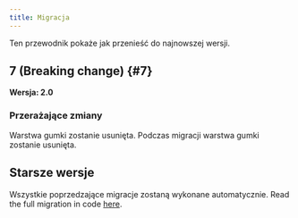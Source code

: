 ```yaml
---
title: Migracja
---
```


Ten przewodnik pokaże jak przenieść do najnowszej wersji.

## 7 (Breaking change) {#7}

**Wersja: 2.0**

### Przerażające zmiany

Warstwa gumki zostanie usunięta. Podczas migracji warstwa gumki zostanie usunięta.

## Starsze wersje

Wszystkie poprzedzające migracje zostaną wykonane automatycznie.
Read the full migration in code [here](https://github.com/LinwoodDev/Butterfly/blob/95825da4ebbf9ded392c863da577666dbcdda45c/app/lib/models/converter.dart#L17).
